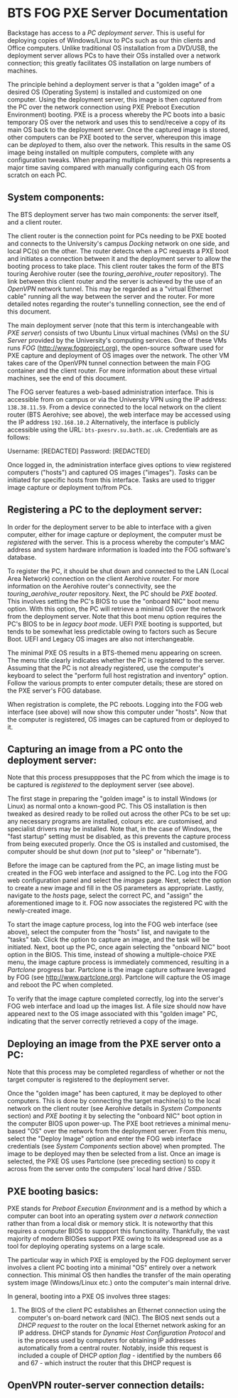 BTS FOG PXE Server Documentation
================================

Backstage has access to a _PC deployment server_. This is useful for deploying copies of Windows/Linux to PCs such as our thin
clients and Office computers. Unlike traditional OS installation from a DVD/USB, the deployment server allows PCs to have their
OSs installed over a network connection; this greatly facilitates OS installation on large numbers of machines.

The principle behind a deployment server is that a "golden image" of a desired OS (Operating System) is installed and customized
on one computer. Using the deployment server, this image is then _captured_ from the PC over the network connection using PXE
Preboot Execution Environment) booting. PXE is a process whereby the PC boots into a basic temporary OS over the network and uses
this to send/receive a copy of its main OS back to the deployment server. Once the captured image is stored, other computers can
be PXE booted to the server, whereupon this image can be _deployed_ to them, also over the network. This results in the same OS
image being installed on multiple computers, complete with any configuration tweaks. When preparing multiple computers, this
represents a major time saving compared with manually configuring each OS from scratch on each PC.

System components:
------------------

The BTS deployment server has two main components: the server itself, and a client router.

The client router is the connection point for PCs needing to be PXE booted and connects to the University's campus _Docking_
network on one side, and local PC(s) on the other. The router detects when a PC requests a PXE boot and initiates a connection
between it and the deployment server to allow the booting process to take place. This client router takes the form of
the BTS touring Aerohive router (see the _touring_aerohive_router_ repository). The link between this client router and the
server is achieved by the use of an _OpenVPN_ network tunnel. This may be regarded as a "virtual Ethernet cable" running all
the way between the server and the router. For more detailed notes regarding the router's tunnelling connection, see the
end of this document.

The main deployment server (note that this term is interchangeable with _PXE server_) consists of two Ubuntu Linux virtual
machines (VMs) on the _SU Server_ provided by the University's computing services. One of these VMs runs _FOG_
(http://www.fogproject.org), the open-source software used for PXE capture and deployment of OS images over the network.
The other VM takes care of the OpenVPN tunnel connection between the main FOG container and the client router. For more
information about these virtual machines, see the end of this document.

The FOG server features a web-based administration interface. This is accessible from on campus or via the University VPN
using the IP address: `138.38.11.59`. From a device connected to the local network on the client router (BTS Aerohive; see
above), the web interface may be accessed using the IP address `192.168.10.2` Alternatively, the interface is publicly
accessible using the URL: `bts-pxesrv.su.bath.ac.uk`. Credentials are as follows:

Username: [REDACTED]
Password: [REDACTED]

Once logged in, the administration interface gives options to view registered computers ("hosts") and captured OS images
("images"). _Tasks_ can be initiated for specific hosts from this interface. Tasks are used to trigger image capture 
or deployment to/from PCs.

Registering a PC to the deployment server:
------------------------------------------

In order for the deployment server to be able to interface with a given computer, either for image capture or deployment,
the computer must be _registered_ with the server. This is a process whereby the computer's MAC address and system
hardware information is loaded into the FOG software's database.

To register the PC, it should be shut down and connected to the LAN (Local Area Network) connection on the
client Aerohive router. For more information on the Aerohive router's connectivity, see the _touring_aerohive_router_ repository.
Next, the PC should be _PXE booted_. This involves setting the PC's BIOS to use the "onboard NIC" boot menu option. With this
option, the PC will retrieve a minimal OS over the network from the deployment server. Note that this boot menu option
requires the PC's BIOS to be in _legacy boot mode_. UEFI PXE booting is supported, but tends to be somewhat less predictable
owing to factors such as Secure Boot. UEFI and Legacy OS images are also not interchangeable.

The minimal PXE OS results in a BTS-themed menu appearing on screen. The menu title clearly indicates whether the PC is
registered to the server. Assuming that the PC is not already registered, use the computer's keyboard to select the
"perform full host registration and inventory" option. Follow the various prompts to enter computer details; these
are stored on the PXE server's FOG database.

When registration is complete, the PC reboots. Logging into the FOG web interface (see above) will now show this computer
under "hosts". Now that the computer is registered, OS images can be captured from or deployed to it.

Capturing an image from a PC onto the deployment server:
--------------------------------------------------------

Note that this process presuppposes that the PC from which the image is to be captured is _registered_ to the deployment
server (see above).

The first stage in preparing the "golden image" is to install Windows (or Linux) as normal onto a known-good PC.
This OS installation is then tweaked as desired ready to be rolled out across the other PCs to be set up: any necessary
programs are installed, colours etc. are customised, and specialist drivers may be installed. Note that, in the case of
Windows, the "fast startup" setting must be disabled, as this prevents the capture process from being executed properly.
Once the OS is installed and customised, the computer should be shut down (_not_ put to "sleep" or "hibernate").

Before the image can be captured from the PC, an image listing must be created in the FOG web interface and assigned to
the PC. Log into the FOG web configuration panel and select the _images_ page. Next, select the option to create a new
image and fill in the OS parameters as appropriate. Lastly, navigate to the _hosts_ page, select the correct PC, and
"assign" the aforementioned image to it. FOG now associates the registered PC with the newly-created image.

To start the image capture process, log into the FOG web interface (see above), select the computer from the "hosts" list,
and navigate to the "tasks" tab. Click the option to capture an image, and the task will be initiated. Next, boot up the
PC, once again selecting the "onboard NIC" boot option in the BIOS. This time, instead of showing a multiple-choice PXE
menu, the image capture process is immediately commenced, resulting in a _Partclone_ progress bar. Partclone is the image
capture software leveraged by FOG (see http://www.partclone.org). Partclone will capture the OS image and reboot the PC
when completed.

To verify that the image capture completed correctly, log into the server's FOG web interface and load up the images list.
A file size should now have appeared next to the OS image associated with this "golden image" PC, indicating that the
server correctly retrieved a copy of the image.

Deploying an image from the PXE server onto a PC:
-------------------------------------------------

Note that this process may be completed regardless of whether or not the target computer is registered to the deployment
server.

Once the "golden image" has been captured, it may be deployed to other computers. This is done by connecting the target
machine(s) to the local network on the client router (see Aerohive details in _System Components_ section) and
_PXE booting_ it by selecting the "onboard NIC" boot option in the computer BIOS upon power-up. The PXE boot retrieves
a minimal menu-based "OS" over the network from the deployment server. From this menu, select the "Deploy Image" option
and enter the FOG web interface credentials (see _System Components_ section above) when prompted. The image to be
deployed may then be selected from a list. Once an image is selected, the PXE OS uses Partclone (see preceding
section) to copy it across from the server onto the computers' local hard drive / SSD.

PXE booting basics:
-------------------

PXE stands for _Preboot Execution Environment_ and is a method by which a computer can boot into an operating system
_over a network connection_ rather than from a local disk or memory stick. It is noteworthy that this requires
a computer BIOS to suppport this functionality. Thankfully, the vast majority of modern BIOSes support PXE owing to its
widespread use as a tool for deploying operating systems on a large scale.

The particular way in which PXE is employed by the FOG deployment server involves a client PC booting into a minimal
"OS" entirely over a network connection. This minimal OS then handles the transfer of the main operating system image
(Windows/Linux etc.) onto the computer's main internal drive.

In general, booting into a PXE OS involves three stages:

1. The BIOS of the client PC establishes an Ethernet connection using the computer's on-board network card (NIC).
   The BIOS next sends out a _DHCP request_ to the router on the local Ethernet network asking for an IP address.
   DHCP stands for _Dynamic Host Configuration Protocol_ and is the process used by computers for obtaining IP
   addresses automatically from a central router.
   Notably, inside this request is included a couple of DHCP _option flag_ - identified by the numbers 66 and 67 -
   which instruct the router that this DHCP request is 

OpenVPN router-server connection details:
-----------------------------------------
